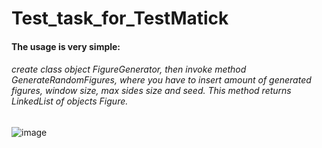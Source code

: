 # Test_task_for_TestMatick

<h4>The usage is very simple:</h4><h6>create class object FigureGenerator, then invoke method GenerateRandomFigures, where you have to insert amount of generated figures, window size, max sides size and seed. This method returns LinkedList of objects Figure.</h6>

![image](https://github.com/user-attachments/assets/a7a9fd96-a066-4e83-872f-52fa137eec72)
